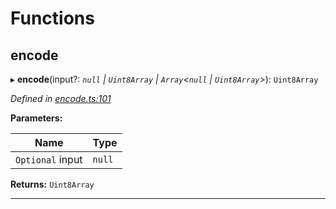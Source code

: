 

# Functions

<a id="encode"></a>

##  encode

▸ **encode**(input?: *`null` | `Uint8Array` | `Array`<`null` | `Uint8Array`>*): `Uint8Array`

*Defined in [encode.ts:101](https://github.com/polkadot-js/common/blob/33f3ed5/packages/trie-codec/src/encode.ts#L101)*

**Parameters:**

| Name | Type |
| ------ | ------ |
| `Optional` input | `null` | `Uint8Array` | `Array`<`null` | `Uint8Array`> |

**Returns:** `Uint8Array`

___

